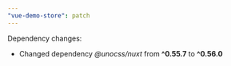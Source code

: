 ```yaml
---
"vue-demo-store": patch
---
```


Dependency changes:

- Changed dependency _@unocss/nuxt_ from **^0.55.7** to **^0.56.0**
